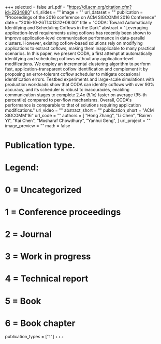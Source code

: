 +++
selected = false
url_pdf = "https://dl.acm.org/citation.cfm?id=2934880"
url_slides = ""
image = ""
url_dataset = ""
publication = "Proceedings of the 2016 conference on ACM SIGCOMM 2016 Conference"
date = "2016-10-26T14:13:12+08:00"
title = "CODA: Toward Automatically Identifying and Scheduling Coflows in the Dark"
abstract = "Leveraging application-level requirements using coflows has recently been shown to improve application-level communication performance in data-parallel clusters. However, existing coflow-based solutions rely on modifying applications to extract coflows, making them inapplicable to many practical scenarios. In this paper, we present CODA, a first attempt at automatically identifying and scheduling coflows without any application-level modifications. We employ an incremental clustering algorithm to perform fast, application-transparent coflow identification and complement it by proposing an error-tolerant coflow scheduler to mitigate occasional identification errors. Testbed experiments and large-scale simulations with production workloads show that CODA can identify coflows with over 90% accuracy, and its scheduler is robust to inaccuracies, enabling communication stages to complete 2.4x (5.1x) faster on average (95-th percentile) compared to per-flow mechanisms. Overall, CODA's performance is comparable to that of solutions requiring application modifications."
url_video = ""
abstract_short = ""
publication_short = "ACM SIGCOMM'16"
url_code = ""
authors = [
  "Hong Zhang", "Li Chen", "Bairen Yi", "Kai Chen", "Mosharaf Chowdhury", "Yanhui Geng",
]
url_project = ""
image_preview = ""
math = false
# Publication type.
# Legend:
# 0 = Uncategorized
# 1 = Conference proceedings
# 2 = Journal
# 3 = Work in progress
# 4 = Technical report
# 5 = Book
# 6 = Book chapter
publication_types = ["1"]
+++
